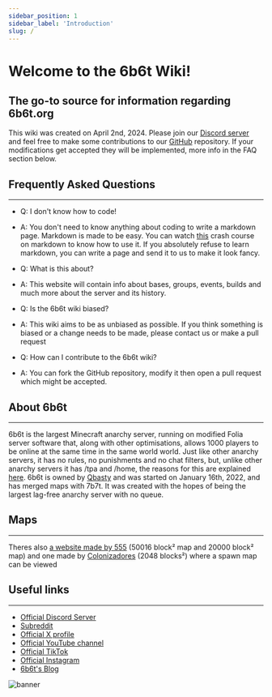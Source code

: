 ```yaml
---
sidebar_position: 1
sidebar_label: 'Introduction'
slug: /
---
```


# Welcome to the 6b6t Wiki!
## The go-to source for information regarding 6b6t.org

This wiki was created on April 2nd, 2024. Please join our [Discord server](https://discord.gg/rMdJaDDaBD) and feel free to make some contributions to our [GitHub](https://github.com/15ggd/6b6twiki) repository. If your modifications get accepted they will be implemented, more info in the FAQ section below.

## Frequently Asked Questions
---
* Q: I don't know how to code!
* A: You don't need to know anything about coding to write a markdown page. Markdown is made to be easy. You can watch [this](https://youtu.be/_PPWWRV6gbA?t=25) crash course on markdown to know how to use it. If you absolutely refuse to learn markdown, you can write a page and send it to us to make it look fancy.

* Q: What is this about?
* A: This website will contain info about bases, groups, events, builds and much more about the server and its history.

* Q: Is the 6b6t wiki biased?
* A: This wiki aims to be as unbiased as possible. If you think something is biased or a change needs to be made, please contact us or make a pull request

* Q: How can I contribute to the 6b6t wiki?
* A: You can fork the GitHub repository, modify it then open a pull request which might be accepted.

## About 6b6t
---
6b6t is the largest Minecraft anarchy server, running on modified Folia server software that, along with other optimisations, allows 1000 players to be online at the same time in the same world world. Just like other anarchy servers, it has no rules, no punishments and no chat filters, but, unlike other anarchy servers it has /tpa and /home, the reasons for this are explained [here](https://blog.6b6t.org/about-6b6t/). 6b6t is owned by [Qbasty](./Players/qbasty.md) and was started on January 16th, 2022, and has merged maps with 7b7t. It was created with the hopes of being the largest lag-free anarchy server with no queue.

## Maps
---
Theres also [a website made by 555](https://6b6t-wiki.vercel.app/maps) (50016 block² map and 20000 block² map) and one made by [Colonizadores](https://map.carlox.es/) (2048 blocks²) where a spawn map can be viewed


## Useful links
---
* [Official Discord Server](https://discord.6b6t.org)
* [Subreddit](https://www.reddit.com/r/6b6t/)
* [Official X profile](https://twitter.com/6b6tAnarchy)
* [Official YouTube channel](https://www.youtube.com/@6b6t)
* [Official TikTok](https://www.tiktok.com/@6b6tanarchy)
* [Official Instagram](https://www.instagram.com/6b6tanarchy/)
* [6b6t's Blog](https://blog.6b6t.org)

![banner](../static/img/icons/banner.avif)
